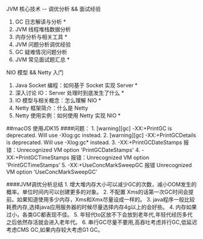 JVM 核心技术 -- 调优分析 && 面试经验
1. GC 日志解读与分析 *
2. JVM 线程堆栈数据分析
3. 内存分析与相关工具 *
4. JVM 问题分析调优经验
5. GC 疑难情况问题分析
6. JVM 常见面试题汇总 *

NIO 模型 && Netty 入门
1. Java Socket 编程：如何基于 Socket 实现 Server *
2. 深入讨论 IO：Server 处理时到底发生了什么 *
3. IO 模型与相关概念：怎么理解 NIO *
4. Netty 框架简介：什么是 Netty
5. Netty 使用实例：如何使用 Netty 实现 NIO *

##macOS 使用JDK15
####问题：
    1. [warning][gc] -XX:+PrintGC is deprecated. Will use -Xlog:gc instead.
    2. [warning][gc] -XX:+PrintGCDetails is deprecated. Will use -Xlog:gc* instead.
    3. -XX:+PrintGCDateStamps 报错：Unrecognized VM option 'PrintGCDateStamps'
    4. -XX:+PrintGCTimeStamps 报错：Unrecognized VM option 'PrintGCTimeStamps' 
    5. -XX:+UseConcMarkSweepGC 报错 Unrecognized VM option 'UseConcMarkSweepGC'

####JVM调优分析总结
    1. 增大堆内存大小可以减少GC的次数，减小OOM发生的概率。单位时间内可以创建更多的对象。
    2. 不配置 Xms的话第一次GC时间会提前。如果知道使用多少内存，Xms和Xmx尽量设成一样的。
    3. java程序一般比较耗费内存,选择java应用服务器的时候尽量选择内存4g以上的会好些。
    4. 内存如果过小，各类GC都表现不佳。
    5. 年轻代to区放不下会放到老年代,年轻代经历多代之后依然存活就会进入老年代。
    6. 串行GC尽量不要用,高吞吐考虑并行GC,低延迟考虑CMS GC,如果内存较大考虑G1 GC。

